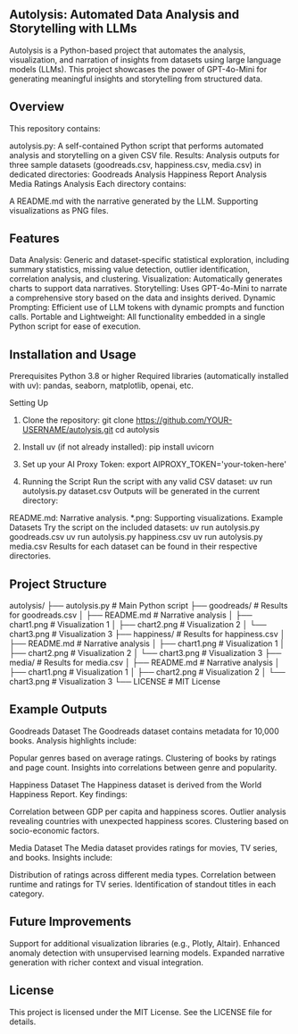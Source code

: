 ## Autolysis: Automated Data Analysis and Storytelling with LLMs ##
Autolysis is a Python-based project that automates the analysis, visualization, and narration of insights from datasets using large language models (LLMs). This project showcases the power of GPT-4o-Mini for generating meaningful insights and storytelling from structured data.

## Overview ##
This repository contains:

autolysis.py: A self-contained Python script that performs automated analysis and storytelling on a given CSV file.
Results: Analysis outputs for three sample datasets (goodreads.csv, happiness.csv, media.csv) in dedicated directories:
Goodreads Analysis
Happiness Report Analysis
Media Ratings Analysis
Each directory contains:

A README.md with the narrative generated by the LLM.
Supporting visualizations as PNG files.

## Features ##
Data Analysis: Generic and dataset-specific statistical exploration, including summary statistics, missing value detection, outlier identification, correlation analysis, and clustering.
Visualization: Automatically generates charts to support data narratives.
Storytelling: Uses GPT-4o-Mini to narrate a comprehensive story based on the data and insights derived.
Dynamic Prompting: Efficient use of LLM tokens with dynamic prompts and function calls.
Portable and Lightweight: All functionality embedded in a single Python script for ease of execution.
## Installation and Usage ##
Prerequisites
Python 3.8 or higher
Required libraries (automatically installed with uv): pandas, seaborn, matplotlib, openai, etc.

Setting Up
1) Clone the repository:
git clone https://github.com/YOUR-USERNAME/autolysis.git
cd autolysis

2) Install uv (if not already installed):
pip install uvicorn

3) Set up your AI Proxy Token:
export AIPROXY_TOKEN='your-token-here'

4) Running the Script
Run the script with any valid CSV dataset:
uv run autolysis.py dataset.csv
Outputs will be generated in the current directory:

README.md: Narrative analysis.
*.png: Supporting visualizations.
Example Datasets
Try the script on the included datasets:
uv run autolysis.py goodreads.csv
uv run autolysis.py happiness.csv
uv run autolysis.py media.csv
Results for each dataset can be found in their respective directories.

## Project Structure ##
autolysis/
├── autolysis.py              # Main Python script
├── goodreads/                # Results for goodreads.csv
│   ├── README.md             # Narrative analysis
│   ├── chart1.png            # Visualization 1
│   ├── chart2.png            # Visualization 2
│   └── chart3.png            # Visualization 3
├── happiness/                # Results for happiness.csv
│   ├── README.md             # Narrative analysis
│   ├── chart1.png            # Visualization 1
│   ├── chart2.png            # Visualization 2
│   └── chart3.png            # Visualization 3
├── media/                    # Results for media.csv
│   ├── README.md             # Narrative analysis
│   ├── chart1.png            # Visualization 1
│   ├── chart2.png            # Visualization 2
│   └── chart3.png            # Visualization 3
└── LICENSE                   # MIT License

## Example Outputs ##
Goodreads Dataset
The Goodreads dataset contains metadata for 10,000 books. Analysis highlights include:

Popular genres based on average ratings.
Clustering of books by ratings and page count.
Insights into correlations between genre and popularity.

Happiness Dataset
The Happiness dataset is derived from the World Happiness Report. Key findings:

Correlation between GDP per capita and happiness scores.
Outlier analysis revealing countries with unexpected happiness scores.
Clustering based on socio-economic factors.

Media Dataset
The Media dataset provides ratings for movies, TV series, and books. Insights include:

Distribution of ratings across different media types.
Correlation between runtime and ratings for TV series.
Identification of standout titles in each category.
## Future Improvements ##
Support for additional visualization libraries (e.g., Plotly, Altair).
Enhanced anomaly detection with unsupervised learning models.
Expanded narrative generation with richer context and visual integration.
## License ##
This project is licensed under the MIT License. See the LICENSE file for details.
